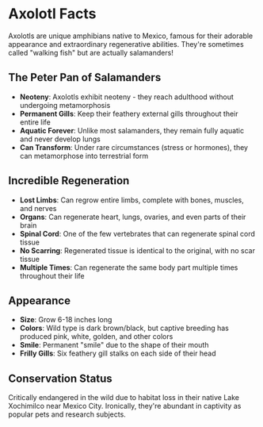 # Axolotl Facts

Axolotls are unique amphibians native to Mexico, famous for their adorable appearance and extraordinary regenerative abilities. They're sometimes called "walking fish" but are actually salamanders!

## The Peter Pan of Salamanders

- **Neoteny**: Axolotls exhibit neoteny - they reach adulthood without undergoing metamorphosis
- **Permanent Gills**: Keep their feathery external gills throughout their entire life
- **Aquatic Forever**: Unlike most salamanders, they remain fully aquatic and never develop lungs
- **Can Transform**: Under rare circumstances (stress or hormones), they can metamorphose into terrestrial form

## Incredible Regeneration

- **Lost Limbs**: Can regrow entire limbs, complete with bones, muscles, and nerves
- **Organs**: Can regenerate heart, lungs, ovaries, and even parts of their brain
- **Spinal Cord**: One of the few vertebrates that can regenerate spinal cord tissue
- **No Scarring**: Regenerated tissue is identical to the original, with no scar tissue
- **Multiple Times**: Can regenerate the same body part multiple times throughout their life

## Appearance

- **Size**: Grow 6-18 inches long
- **Colors**: Wild type is dark brown/black, but captive breeding has produced pink, white, golden, and other colors
- **Smile**: Permanent "smile" due to the shape of their mouth
- **Frilly Gills**: Six feathery gill stalks on each side of their head

## Conservation Status

Critically endangered in the wild due to habitat loss in their native Lake Xochimilco near Mexico City. Ironically, they're abundant in captivity as popular pets and research subjects.
